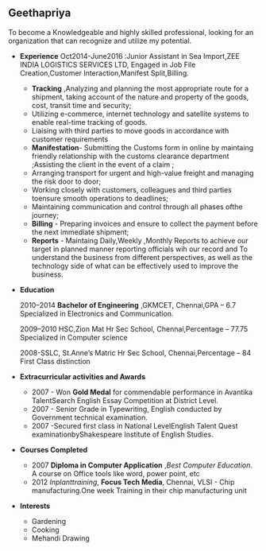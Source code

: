 ## Geethapriya

To become a Knowledgeable and highly skilled professional,
looking for an organization that can recognize and utilize my
potential.
- **Experience**
Oct2014-June2016 :Junior Assistant in Sea Import,ZEE INDIA LOGISTICS SERVICES LTD,
Engaged in Job File Creation,Customer Interaction,Manifest Split,Billing.
  - **Tracking** ,Analyzing and planning the most appropriate route for a shipment, taking account of the
  nature and property of the goods, cost, transit time and security;
  - Utilizing e-commerce, internet technology and satellite systems to enable real-time tracking of goods.
  - Liaising with third parties to move goods in accordance with customer requirements
  - **Manifestation**- Submitting the Customs form in online by maintaing friendly relationship with the customs clearance department ;Assisting
  the client in the event of a claim ;
  - Arranging transport for urgent and high-value freight and managing the risk door to door;
  - Working closely with customers, colleagues and third parties toensure smooth operations to deadlines; 
  - Maintaining communication and control through all phases ofthe journey;
  - **Billing** - Preparing invoices and ensure to collect the payment before the next immediate
  shipment;
  - **Reports** - Maintaing Daily,Weekly ,Monthly Reports to achieve our target in planned manner
  reporting officials wih our record and To understand the business from different perspectives, as
  well as the technology side of what can be effectively used to improve the business.
  
- **Education**

  2010–2014 **Bachelor of Engineering** ,GKMCET, Chennai,GPA – 6.7 Specialized in Electronics and Communication.

  2009–2010 HSC,Zion Mat Hr Sec School, Chennai,Percentage – 77.75 Specialized in Computer science

  2008-SSLC, St.Anne’s Matric Hr Sec School, Chennai,Percentage – 84 First Class distinction

- **Extracurricular activities and Awards**

  - 2007 - Won **Gold Medal** for commendable performance in Avantika TalentSearch English Essay Competition at District Level.
  - 2007 - Senior Grade in Typewriting, English conducted by Government technical examination.
  - 2007 -Secured first class in National LevelEnglish Talent Quest examinationbyShakespeare Institute of English Studies.

- **Courses Completed**

  - 2007 **Diploma in Computer Application** ,*Best Computer Education*.
  A course on Office tools like word, power point, etc
  - 2012 *Inplanttraining*, **Focus Tech Media**, Chennai, VLSI - Chip manufacturing.One week Training in their chip manufacturing unit

- **Interests**

  - Gardening
  - Cooking
  - Mehandi Drawing
  
